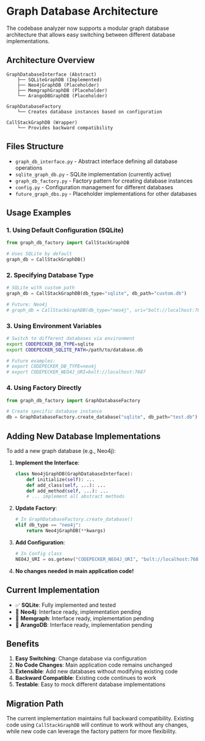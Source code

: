 # Graph Database Architecture

The codebase analyzer now supports a modular graph database architecture that allows easy switching between different database implementations.

## Architecture Overview

```
GraphDatabaseInterface (Abstract)
    ├── SQLiteGraphDB (Implemented)
    ├── Neo4jGraphDB (Placeholder)
    ├── MemgraphGraphDB (Placeholder)
    └── ArangoDBGraphDB (Placeholder)

GraphDatabaseFactory
    └── Creates database instances based on configuration

CallStackGraphDB (Wrapper)
    └── Provides backward compatibility
```

## Files Structure

- `graph_db_interface.py` - Abstract interface defining all database operations
- `sqlite_graph_db.py` - SQLite implementation (currently active)
- `graph_db_factory.py` - Factory pattern for creating database instances
- `config.py` - Configuration management for different databases
- `future_graph_dbs.py` - Placeholder implementations for other databases

## Usage Examples

### 1. Using Default Configuration (SQLite)
```python
from graph_db_factory import CallStackGraphDB

# Uses SQLite by default
graph_db = CallStackGraphDB()
```

### 2. Specifying Database Type
```python
# SQLite with custom path
graph_db = CallStackGraphDB(db_type="sqlite", db_path="custom.db")

# Future: Neo4j
# graph_db = CallStackGraphDB(db_type="neo4j", uri="bolt://localhost:7687")
```

### 3. Using Environment Variables
```bash
# Switch to different databases via environment
export CODEPECKER_DB_TYPE=sqlite
export CODEPECKER_SQLITE_PATH=/path/to/database.db

# Future examples:
# export CODEPECKER_DB_TYPE=neo4j
# export CODEPECKER_NEO4J_URI=bolt://localhost:7687
```

### 4. Using Factory Directly
```python
from graph_db_factory import GraphDatabaseFactory

# Create specific database instance
db = GraphDatabaseFactory.create_database("sqlite", db_path="test.db")
```

## Adding New Database Implementations

To add a new graph database (e.g., Neo4j):

1. **Implement the Interface**:
   ```python
   class Neo4jGraphDB(GraphDatabaseInterface):
       def initialize(self): ...
       def add_class(self, ...): ...
       def add_method(self, ...): ...
       # ... implement all abstract methods
   ```

2. **Update Factory**:
   ```python
   # In GraphDatabaseFactory.create_database()
   elif db_type == "neo4j":
       return Neo4jGraphDB(**kwargs)
   ```

3. **Add Configuration**:
   ```python
   # In Config class
   NEO4J_URI = os.getenv("CODEPECKER_NEO4J_URI", "bolt://localhost:7687")
   ```

4. **No changes needed in main application code!**

## Current Implementation

- ✅ **SQLite**: Fully implemented and tested
- 🚧 **Neo4j**: Interface ready, implementation pending
- 🚧 **Memgraph**: Interface ready, implementation pending  
- 🚧 **ArangoDB**: Interface ready, implementation pending

## Benefits

1. **Easy Switching**: Change database via configuration
2. **No Code Changes**: Main application code remains unchanged
3. **Extensible**: Add new databases without modifying existing code
4. **Backward Compatible**: Existing code continues to work
5. **Testable**: Easy to mock different database implementations

## Migration Path

The current implementation maintains full backward compatibility. Existing code using `CallStackGraphDB` will continue to work without any changes, while new code can leverage the factory pattern for more flexibility.
